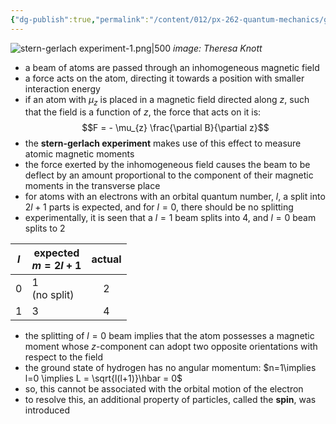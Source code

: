 ```yaml
---
{"dg-publish":true,"permalink":"/content/012/px-262-quantum-mechanics/g-measurement-of-angular-momentum/px-262-g2a-stern-gerlach-experiment/","noteIcon":"1","created":"2024-11-25T11:06:53.658+00:00","updated":"2024-12-19T18:34:01.406+00:00"}
---
```


![stern-gerlach experiment-1.png|500](/img/user/pics/stern-gerlach%20experiment-1.png)
*image: Theresa Knott*

- a beam of atoms are passed through an inhomogeneous magnetic field
- a force acts on the atom, directing  it towards a position with smaller interaction energy
- if an atom with $\mu_z$ is placed in a magnetic field directed along $z$, such that the field is a function of $z$, the force that acts on it is:
$$F = - \mu_{z} \frac{\partial B}{\partial z}$$
- the **stern-gerlach experiment** makes use of this effect to measure atomic magnetic moments 
- the force exerted by the inhomogeneous field causes the beam to be deflect by an amount proportional to the component of their magnetic moments in the transverse place
- for atoms with an electrons with an orbital quantum number, $l$, a split into $2l+1$ parts is expected, and for $l=0$, there should be no splitting
- experimentally, it is seen that a $l=1$ beam splits into 4, and $l=0$ beam splits to 2

| $l$ | expected <br>$m=2l+1$ | actual |
| --- | --------------------- |:------:|
| $0$ | $1$ <br>(no split)    |  $2$   |
| $1$ | $3$                   |  $4$   |

- the splitting of $l=0$ beam implies that the atom possesses a magnetic moment whose $z$-component can adopt two opposite orientations with respect to the field
- the ground state of hydrogen has no angular momentum: $n=1\implies l=0 \implies L = \sqrt{l(l+1)}\hbar = 0$
- so, this cannot be associated with the orbital motion of the electron
- to resolve this, an additional property of particles, called the **spin**, was introduced
